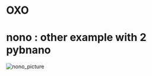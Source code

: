 # OXO
# nono : other example with 2 pybnano

![nono_picture](https://github.com/user-attachments/assets/16164f79-0f39-41c8-b438-850e3458542a)
